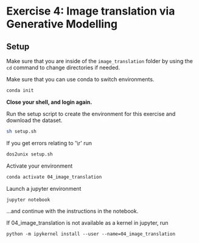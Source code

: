# Exercise 4: Image translation via Generative Modelling
## Setup

Make sure that you are inside of the `image_translation` folder by using the `cd` command to change directories if needed.

Make sure that you can use conda to switch environments.

```bash
conda init
```

**Close your shell, and login again.** 

Run the setup script to create the environment for this exercise and download the dataset.
```bash
sh setup.sh
```
If you get errors relating to '\r' run
```bash
dos2unix setup.sh
```

Activate your environment
```bash
conda activate 04_image_translation
```

Launch a jupyter environment

```
jupyter notebook
```

...and continue with the instructions in the notebook.

If 04_image_translation is not available as a kernel in jupyter, run
```
python -m ipykernel install --user --name=04_image_translation
```
